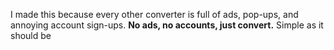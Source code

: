 I made this because every other converter is full of ads, pop-ups, and annoying account sign-ups. **No ads, no accounts, just convert.** Simple as it should be
